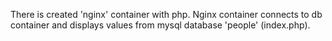 There is created 'nginx' container with php. Nginx container connects to db container and displays values from mysql database 'people' (index.php).
